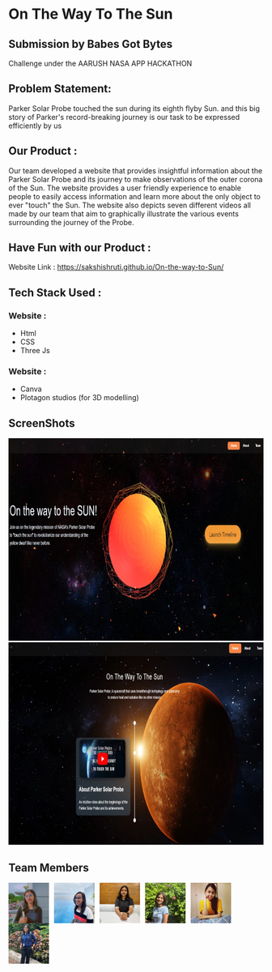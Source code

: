 # On The Way To The Sun

## Submission by Babes Got Bytes

Challenge under the AARUSH NASA APP HACKATHON

## Problem Statement:
Parker Solar Probe touched the sun during its eighth flyby Sun. and this big story of Parker's record-breaking journey is our task to be expressed efficiently by us

## Our Product :
Our team developed a website that provides insightful information about the Parker Solar Probe and its journey to make observations of the outer corona of the Sun. The website provides a user friendly experience to enable people to easily access information and learn more about the only object to ever "touch" the Sun. The website also depicts seven different videos all made by our team that aim to graphically illustrate the various events surrounding the journey of the Probe.

## Have Fun with our Product :
Website Link : https://sakshishruti.github.io/On-the-way-to-Sun/

## Tech Stack Used :

### Website :
- Html
- CSS
- Three Js
### Website :
- Canva
- Plotagon studios (for 3D modelling)

## ScreenShots

<img src="https://github.com/sakshishruti/On-the-way-to-Sun/blob/main/images/Home.jpeg" width="900" height="400" />
<img src="https://github.com/sakshishruti/On-the-way-to-Sun/blob/main/images/Timeline.jpeg" width="900" height="400" />

## Team Members

<img align="left" alt="Aishwarya Pai" width="80px" height="80px" src="https://github.com/sakshishruti/On-the-way-to-Sun/blob/main/aishwarya.jpeg" style="padding-right:10px;" />
<img align="left" alt="Arpita Singh" width="80px" height="80px" src="https://github.com/sakshishruti/On-the-way-to-Sun/blob/main/arpita.jpeg" style="padding-right:10px;" />
<img align="left" alt="Sakshi Shruti" width="80px" height="80px" src="https://github.com/sakshishruti/On-the-way-to-Sun/blob/main/sakshi.jpg" style="padding-right:10px;" />
<img align="left" alt="Vaidehi Jadhao" width="80px" height="80px" src="https://github.com/sakshishruti/On-the-way-to-Sun/blob/main/vaidehi.jpeg" style="padding-right:10px;" />
<img align="left" alt="Ukti Agrawal" width="80px" height="80px" src="https://github.com/sakshishruti/On-the-way-to-Sun/blob/main/ukti.jpeg" style="padding-right:10px;" />
<img align="left" alt="Priyal Mittal" width="80px" height="80px" src="https://github.com/sakshishruti/On-the-way-to-Sun/blob/main/priyal.jpeg" style="padding-right:10px;" />
